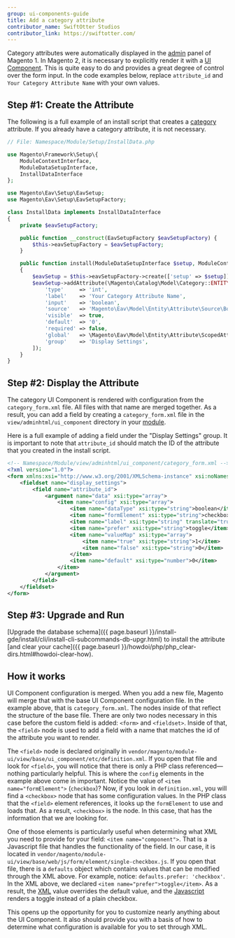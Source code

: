 ```yaml
---
group: ui-components-guide
title: Add a category attribute
contributor_name: SwiftOtter Studios
contributor_link: https://swiftotter.com/
---
```


Category attributes were automatically displayed in the [admin](https://glossary.magento.com/admin) panel of Magento 1. In Magento 2, it is necessary to explicitly render it with a [UI Component](https://glossary.magento.com/ui-component). This is quite easy to do and provides a great degree of control over the form input. In the code examples below, replace `attribute_id` and `Your Category Attribute Name` with your own values.

## Step #1: Create the Attribute

The following is a full example of an install script that creates a [category](https://glossary.magento.com/category) attribute. If you already have a category attribute, it is not necessary.

```php
// File: Namespace/Module/Setup/InstallData.php

use Magento\Framework\Setup\{
    ModuleContextInterface,
    ModuleDataSetupInterface,
    InstallDataInterface
};

use Magento\Eav\Setup\EavSetup;
use Magento\Eav\Setup\EavSetupFactory;

class InstallData implements InstallDataInterface
{
    private $eavSetupFactory;

    public function __construct(EavSetupFactory $eavSetupFactory) {
        $this->eavSetupFactory = $eavSetupFactory;
    }

    public function install(ModuleDataSetupInterface $setup, ModuleContextInterface $context)
    {
        $eavSetup = $this->eavSetupFactory->create(['setup' => $setup]);
        $eavSetup->addAttribute(\Magento\Catalog\Model\Category::ENTITY, 'attribute_id', [
            'type'     => 'int',
            'label'    => 'Your Category Attribute Name',
            'input'    => 'boolean',
            'source'   => 'Magento\Eav\Model\Entity\Attribute\Source\Boolean',
            'visible'  => true,
            'default'  => '0',
            'required' => false,
            'global'   => \Magento\Eav\Model\Entity\Attribute\ScopedAttributeInterface::SCOPE_STORE,
            'group'    => 'Display Settings',
        ]);
    }
}
```

## Step #2: Display the Attribute

The category UI Component is rendered with configuration from the `category_form.xml` file. All files with that name are merged together. As a result, you can add a field by creating a `category_form.xml` file in the `view/adminhtml/ui_component` directory in your [module](https://glossary.magento.com/module).

Here is a full example of adding a field under the "Display Settings" group. It is important to note that `attribute_id` should match the ID of the attribute that you created in the install script.

```xml
<!-- Namespace/Module/view/adminhtml/ui_component/category_form.xml -->
<?xml version="1.0"?>
<form xmlns:xsi="http://www.w3.org/2001/XMLSchema-instance" xsi:noNamespaceSchemaLocation="urn:magento:module:Magento_Ui:etc/ui_configuration.xsd">
    <fieldset name="display_settings">
        <field name="attribute_id">
            <argument name="data" xsi:type="array">
                <item name="config" xsi:type="array">
                    <item name="dataType" xsi:type="string">boolean</item>
                    <item name="formElement" xsi:type="string">checkbox</item>
                    <item name="label" xsi:type="string" translate="true">Your Category Attribute Name</item>
                    <item name="prefer" xsi:type="string">toggle</item>
                    <item name="valueMap" xsi:type="array">
                        <item name="true" xsi:type="string">1</item>
                        <item name="false" xsi:type="string">0</item>
                    </item>
                    <item name="default" xsi:type="number">0</item>
                </item>
            </argument>
        </field>
    </fieldset>
</form>
```

## Step #3: Upgrade and Run

[Upgrade the database schema]({{ page.baseurl }}/install-gde/install/cli/install-cli-subcommands-db-upgr.html) to install the attribute [and clear your cache]({{ page.baseurl }}/howdoi/php/php_clear-dirs.html#howdoi-clear-how).

## How it works

UI Component configuration is merged. When you add a new file, Magento will merge that with the base UI Component configuration file. In the example above, that is `category_form.xml`. The nodes inside of that reflect the structure of the base file. There are only two nodes necessary in this case before the custom field is added: `<form>` and `<fieldset>`. Inside of that, the `<field>` node is used to add a field with a name that matches the id of the attribute you want to render.

The `<field>` node is declared originally in `vendor/magento/module-ui/view/base/ui_component/etc/definition.xml`. If you open that file and look for `<field>`, you will notice that there is only a PHP class referenced—nothing particularly helpful. This is where the `config` elements in the example above come in important. Notice the value of `<item name="formElement">` (`checkbox`)? Now, if you look in `definition.xml`, you will find a `<checkbox>` node that has some configuration values. In the PHP class that the `<field>` element references, it looks up the `formElement` to use and loads that. As a result, `<checkbox>` is the node. In this case, that has the information that we are looking for.

One of those elements is particularly useful when determining what XML you need to provide for your field: `<item name="component">`. That is a Javascript file that handles the functionality of the field. In our case, it is located in `vendor/magento/module-ui/view/base/web/js/form/element/single-checkbox.js`. If you open that file, there is a `defaults` object which contains values that can be modified through the XML above. For example, notice: `defaults.prefer: 'checkbox'`. In the XML above, we declared `<item name="prefer">toggle</item>`. As a result, the [XML](https://glossary.magento.com/xml) value overrides the default value, and the [Javascript](https://glossary.magento.com/javascript) renders a toggle instead of a plain checkbox.

This opens up the opportunity for you to customize nearly anything about the UI Component. It also should provide you with a basis of how to determine what configuration is available for you to set through XML.
